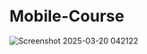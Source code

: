 # Mobile-Course
![Screenshot 2025-03-20 042122](https://github.com/user-attachments/assets/1e0ae7e5-b679-4d7b-9783-4c5b565aec9a)
